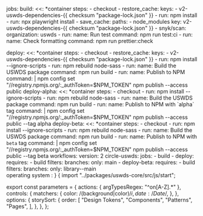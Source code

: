 jobs:
  build:
    <<: *container
    steps:
      - checkout
      - restore_cache:
          keys:
            - v2-uswds-dependencies-{{ checksum "package-lock.json" }}
      - run: npm install
      - run: npx playwright install
      - save_cache:
          paths:
            - node_modules
          key: v2-uswds-dependencies-{{ checksum "package-lock.json" }}
      - snyk/scan:
          organization: uswds
      - run:
          name: Run test
          command: npm run test:ci
      - run:
          name: Check formatting
          command: npm run prettier:check

  deploy:
    <<: *container
    steps:
      - checkout
      - restore_cache:
          keys:
            - v2-uswds-dependencies-{{ checksum "package-lock.json" }}
      - run: npm install --ignore-scripts
      - run: npm rebuild node-sass
      - run:
          name: Build the USWDS package
          command: npm run build
      - run:
          name: Publish to NPM
          command: |
            npm config set "//registry.npmjs.org/:_authToken=$NPM_TOKEN"
            npm publish --access public
  deploy-alpha:
    <<: *container
    steps:
      - checkout
      - run: npm install --ignore-scripts
      - run: npm rebuild node-sass
      - run:
          name: Build the USWDS package
          command: npm run build
      - run:
          name: Publish to NPM with `alpha` tag
          command: |
            npm config set "//registry.npmjs.org/:_authToken=$NPM_TOKEN"
            npm publish --access public --tag alpha
  deploy-beta:
    <<: *container
    steps:
      - checkout
      - run: npm install --ignore-scripts
      - run: npm rebuild node-sass
      - run:
          name: Build the USWDS package
          command: npm run build
      - run:
          name: Publish to NPM with `beta` tag
          command: |
            npm config set "//registry.npmjs.org/:_authToken=$NPM_TOKEN"
            npm publish --access public --tag beta
workflows:
  version: 2
  circle-uswds:
    jobs:
      - build
      - deploy:
          requires:
            - build
          filters:
            branches:
              only: main
      - deploy-beta:
          requires:
            - build
          filters:
            branches:
              only: library--main\
operating system :
}
{
     import "../packages/uswds-core/src/js/start";

export const parameters = {
  actions: { argTypesRegex: "^on[A-Z].*" },
  controls: {
    matchers: {
      color: /(background|color)$/i,
      date: /Date$/,
    },
  },
  options: {
    storySort: {
      order: [
        "Design Tokens",
        "Components",
        "Patterns",
        "Pages",
      ],
    },
  },
}; 
              

